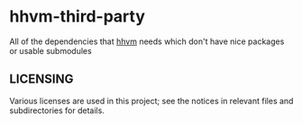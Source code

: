hhvm-third-party
================

All of the dependencies that [hhvm](https://github.com/facebook/hhvm) needs which don't have nice packages or usable submodules

LICENSING
---------

Various licenses are used in this project; see the notices in relevant files and subdirectories for details.
